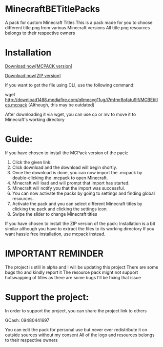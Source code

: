 # MinecraftBETitlePacks
A pack for custom Minecraft Titles
This is a pack made for you to choose different title.png from various Minecraft versions
All title.png resources belongs to their respective owners

# Installation
<a href="http://www.mediafire.com/file/i7mfmr8ofatu9lf/MCBEtitles.mcpack/file">Download now[MCPACK version]</a>

<a href="http://www.mediafire.com/file/g5j3jfrap3ucsnb/MCBEtitles.zip/file">Download now[ZIP version]</a>

If you want to get the file using CLI, use the following command:

wget http://download1488.mediafire.com/qllmecyg11ug/i7mfmr8ofatu9lf/MCBEtitles.mcpack
(Although, this may be outdated)

After downloading it via wget, you can use cp or mv to move it to Minecraft's working directory

# Guide:
If you have chosen to install the MCPack version of the pack:

1. Click the given link.
2. Click download and the download will begin shortly.
3. Once the download is done, you can now import the .mcpack by double-clicking the .mcpack to open Minecraft.
4. Minecraft will load and will prompt that import has started.
5. Minecraft will notify you that the import was successful.
6. You can now activate the packs by going to settings and finding global resources.
7. Activate the pack and you can select different Minecraft titles by clicking the pack and clicking the settings icon.
8. Swipe the slider to change Minecraft titles

If you have chosen to install the ZIP version of the pack:
 Installation is a bit similar although you have to extract the files to its working directory
 If you want hassle free installation, use mcpack instead.

# IMPORTANT REMINDER
The project is still in alpha and I will be updating this project
There are some bugs tho and kindly report it
The resource pack might not support hotswapping of titles as there are some bugs
I'll be fixing that issue

# Support the project:
In order to support the project, you can share the project link to others

GCash: 09480441697

You can edit the pack for personal use but never ever redistribute it on outside sources without my consent
All of the logo and resources belongs to their respective owners
